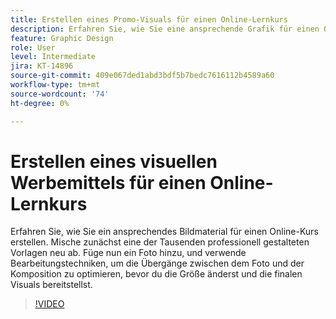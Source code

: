 ```yaml
---
title: Erstellen eines Promo-Visuals für einen Online-Lernkurs
description: Erfahren Sie, wie Sie eine ansprechende Grafik für einen Online-Kurs erstellen.
feature: Graphic Design
role: User
level: Intermediate
jira: KT-14896
source-git-commit: 409e067ded1abd3bdf5b7bedc7616112b4589a60
workflow-type: tm+mt
source-wordcount: '74'
ht-degree: 0%

---
```


# Erstellen eines visuellen Werbemittels für einen Online-Lernkurs

Erfahren Sie, wie Sie ein ansprechendes Bildmaterial für einen Online-Kurs erstellen. Mische zunächst eine der Tausenden professionell gestalteten Vorlagen neu ab. Füge nun ein Foto hinzu, und verwende Bearbeitungstechniken, um die Übergänge zwischen dem Foto und der Komposition zu optimieren, bevor du die Größe änderst und die finalen Visuals bereitstellst.

>[!VIDEO](https://video.tv.adobe.com/v/3427122?quality=12&learn=on&hidetitle=true)
